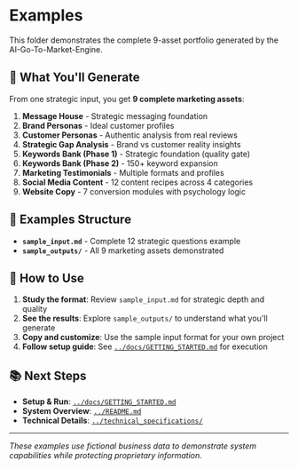 # Examples

This folder demonstrates the complete 9-asset portfolio generated by the AI-Go-To-Market-Engine.

## 🎯 What You'll Generate

From one strategic input, you get **9 complete marketing assets**:

1. **Message House** - Strategic messaging foundation
2. **Brand Personas** - Ideal customer profiles  
3. **Customer Personas** - Authentic analysis from real reviews
4. **Strategic Gap Analysis** - Brand vs customer reality insights
5. **Keywords Bank (Phase 1)** - Strategic foundation (quality gate)
6. **Keywords Bank (Phase 2)** - 150+ keyword expansion  
7. **Marketing Testimonials** - Multiple formats and profiles
8. **Social Media Content** - 12 content recipes across 4 categories
9. **Website Copy** - 7 conversion modules with psychology logic

## 📁 Examples Structure

- **`sample_input.md`** - Complete 12 strategic questions example
- **`sample_outputs/`** - All 9 marketing assets demonstrated

## 🚀 How to Use

1. **Study the format**: Review `sample_input.md` for strategic depth and quality
2. **See the results**: Explore `sample_outputs/` to understand what you'll generate  
3. **Copy and customize**: Use the sample input format for your own project
4. **Follow setup guide**: See [`../docs/GETTING_STARTED.md`](../docs/GETTING_STARTED.md) for execution

## 📚 Next Steps

- **Setup & Run**: [`../docs/GETTING_STARTED.md`](../docs/GETTING_STARTED.md)
- **System Overview**: [`../README.md`](../README.md)
- **Technical Details**: [`../technical_specifications/`](../technical_specifications/)

---

*These examples use fictional business data to demonstrate system capabilities while protecting proprietary information.*